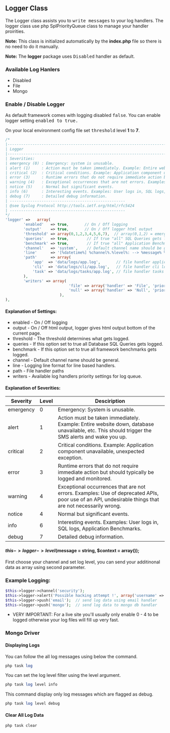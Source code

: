 ## Logger Class

The Logger class assists you to <kbd>write messages</kbd> to your log handlers. The logger class use php SplPriorityQueue class to manage your handler proirities.

**Note:** This class is initialized automatically by the <b>index.php</b> file so there is no need to do it manually.

**Note:** The <b>logger</b> package uses <kbd>Disabled</kbd> handler as default.

### Available Log Hanlers

* Disabled
* File
* Mongo

### Enable / Disable Logger

As default framework comes with logging disabled <kbd>false</kbd>. You can enable logger setting <kbd>enabled to true.</kbd>

On your local environment config file  set <kbd>threshold</kbd> level <b>1</b> to <b>7</b>.

```php
/*
|--------------------------------------------------------------------------
| Logger
|--------------------------------------------------------------------------
| Severities:
| emergency (0) : Emergency: system is unusable.
| alert (1)     : Action must be taken immediately. Example: Entire website down, database unavailable, etc. This should trigger the SMS alerts and wake you up.
| critical (2)  : Critical conditions. Example: Application component unavailable, unexpected exception.
| error (3)     : Runtime errors that do not require immediate action but should typically be logged and monitored.
| warning (4)   : Exceptional occurrences that are not errors. Examples: Use of deprecated APIs, poor use of an API, undesirable things that are not necessarily wrong.
| notice (5)    : Normal but significant events.
| info (6)      : Interesting events. Examples: User logs in, SQL logs, Application Benchmarks.
| debug (7)     : Detailed debug information.
| ---------------------------------------------------
| @see Syslog Protocol http://tools.ietf.org/html/rfc5424
| ---------------------------------------------------
*/
'logger' =>   array(
        'enabled'   => true,       // On / Off logging
        'output'    => true,       // On / Off logger html output
        'threshold' => array(0,1,2,3,4,5,6,7),  // array(0,1,2) = emergency,alert,critical
        'queries'   => true,        // If true "all" SQL Queries gets logged.
        'benchmark' => true,        // If true "all" Application Benchmarks gets logged.
        'channel'   => 'system',    // Default channel name should be general.
        'line'      => '[%datetime%] %channel%.%level%: --> %message% %context% %extra%\n',  // This format just for line based log drivers.
        'path'      => array(
            'app'  => 'data/logs/app.log',       // file handler application log path
            'cli'  => 'data/logs/cli/app.log',   // file handler cli log path  
            'task' => 'data/logs/tasks/app.log', // file handler tasks log path
        ),
        'writers' => array(                           
                            'file' => array('handler' => 'File', 'priority' => 0),  // Define your available push handlers
                            'null' => array('handler' => 'Null', 'priority' => 2),  // and set your Log Queue priorities
                        ),
),
```
#### Explanation of Settings:

* enabled - On / Off logging
* output - On / Off html output, logger gives html output bottom of the current page.
* threshold - The threshold determines what gets logged.
* queries - If this option set to true all Database SQL Queries gets logged.
* benchmark - If this option set to true all framework benchmarks gets logged.
* channel - Default channel name should be general.
* line - Logging line format for line based handlers.
* path - File handler paths
* writers - Available log handlers priority settings for log queue.

#### Explanation of Severities:

<table class="span9">
<thead>
<tr>
<th>Severity</th>
<th>Level</th>
<th>Desciription</th>
</tr>
</thead>
<tbody>
<tr>
<td>emergency</td>
<td>0</td>
<td>Emergency: System is unusable.</td>
</tr>

<tr>
<td>alert</td>
<td>1</td>
<td>Action must be taken immediately. Example: Entire website down, database unavailable, etc. This should trigger the SMS alerts and wake you up.</td>
</tr>

<tr>
<td>critical</td>
<td>2</td>
<td>Critical conditions. Example: Application component unavailable, unexpected exception.</td>
</tr>

<tr>
<td>error</td>
<td>3</td>
<td>Runtime errors that do not require immediate action but should typically be logged and monitored.</td>
</tr>

<tr>
<td>warning</td>
<td>4</td>
<td>Exceptional occurrences that are not errors. Examples: Use of deprecated APIs, poor use of an API, undesirable things that are not necessarily wrong.</td>
</tr>

<tr>
<td>notice</td>
<td>4</td>
<td>Normal but significant events.</td>
</tr>

<tr>
<td>info</td>
<td>6</td>
<td>Interesting events. Examples: User logs in, SQL logs, Application Benchmarks.</td>
</tr>

<tr>
<td>debug</td>
<td>7</td>
<td>Detailed debug information.</td>
</tr>
</tbody>
</table>

#### $this->logger->level($message = string,  $context = array());

First choose your channel and set log level, you can send your additinonal data as array using second parameter.

### Example Logging:

```php
$this->logger->channel('security');
$this->logger->alert('Possible hacking attempt !', array('username' => $username));
$this->logger->push('email');  // send log data using email handler
$this->logger->push('mongo');  // send log data to mongo db handler
```

* VERY IMPORTANT: For a live site you'll usually only enable 0 - 4 to be logged otherwise your log files will fill up very fast.

### Mongo Driver


#### Displaying Logs

You can follow the all log messages using below the command.

```php
php task log
```
You can set the log level filter using the level argument.

```php
php task log level info
```

This command display only log messages which are flagged as debug.

```php
php task log level debug
```

#### Clear All Log Data

```php
php task clear
```
